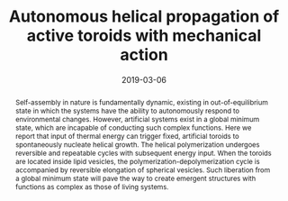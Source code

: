 ---
title: Autonomous helical propagation of active toroids with mechanical action
authors:
- Bowen Shen
- 朱有亮
- Yongju Kim
- Xiaobin Zhou
- Haonan Sun
- Zhongyuan Lu
- Myongsoo Lee
date: '2019-03-06'
doi: 10.1038/s41467-019-09099-9
publish_types: 期刊文章
publication: Nature Communications
publication_short: Nat Commun
abstract: Self-assembly in nature is fundamentally dynamic, existing in  out-of-equilibrium state in which the systems have the ability to  autonomously respond to environmental changes. However, artificial  systems exist in a global minimum state, which are incapable of  conducting such complex functions. Here we report that input of thermal  energy can trigger fixed, artificial toroids to spontaneously nucleate  helical growth. The helical polymerization undergoes reversible and  repeatable cycles with subsequent energy input. When the toroids are  located inside lipid vesicles, the polymerization-depolymerization cycle  is accompanied by reversible elongation of spherical vesicles. Such  liberation from a global minimum state will pave the way to create  emergent structures with functions as complex as those of living  systems.
url_pdf: https://www.nature.com/articles/s41467-019-09099-9
---